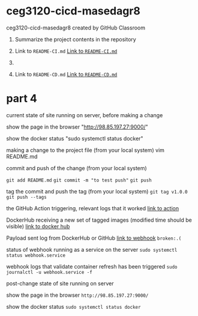 # ceg3120-cicd-masedagr8
ceg3120-cicd-masedagr8 created by GitHub Classroom



1. Summarize the project contents in the repository
   
3.   Link to `README-CI.md`  [Link to `README-CI.md`](https://github.com/WSU-kduncan/ceg3120-cicd-masedagr8/blob/main/project4/README-CI.md )
4. 
5.   Link to `README-CD.md`  [Link to `README-CD.md`](https://github.com/WSU-kduncan/ceg3120-cicd-masedagr8/blob/main/project5/README-CD.md)

   # part 4
current state of site running on server, before making a change

show the page in the browser "http://98.85.197.27:9000/"

show the docker status "sudo systemctl status docker"

making a change to the project file (from your local system)  vim README.md

commit and push of the change (from your local system) 

`git add README.md`
`git commit -m "to test push"`
`git push`

tag the commit and push the tag (from your local system)
`git tag v1.0.0
git push --tags`

the GitHub Action triggering, relevant logs that it worked [link to action](https://github.com/WSU-kduncan/ceg3120-cicd-masedagr8/actions)

DockerHub receiving a new set of tagged images (modified time should be visible) [link to docker hub](https://hub.docker.com/repository/docker/masedagr80ne/ceg3120/general)

Payload sent log from DockerHub or GitHub [link to webhook](https://github.com/WSU-kduncan/ceg3120-cicd-masedagr8/settings/hooks)
`broken:.(`

status of webhook running as a service on the server `sudo systemctl status webhook.service`

webhook logs that validate container refresh has been triggered `sudo journalctl -u webhook.service -f`

post-change state of site running on server

show the page in the browser `http://98.85.197.27:9000/`

show the docker status `sudo systemctl status docker`

   
